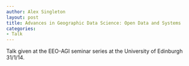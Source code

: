 ```yaml
---
author: Alex Singleton
layout: post
title: Advances in Geographic Data Science: Open Data and Systems
categories:
- Talk
---
```


<script async class="speakerdeck-embed" data-id="c1c147b06ce10131d9bd6a3540af902e" data-ratio="1.33333333333333" src="//speakerdeck.com/assets/embed.js"></script>

Talk given at the EEO-AGI seminar series at the University of Edinburgh 31/1/14.
